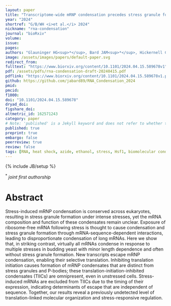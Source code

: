 ```yaml
---
layout: paper
title: "Transcriptome-wide mRNP condensation precedes stress granule formation and excludes new mRNAs"
year: "2024"
shortref: "G/B/WH <i>et al.</i> 2024"
nickname: "rna-condensation"
journal: "bioRxiv"
volume: 
issue: 
pages: 
authors: "Glauninger HG<sup>*</sup>, Bard JAM<sup>*</sup>, Hickernell CJW<sup>*</sup>, Airoldi EM, Li W, Singer RH, Paul S, Fei J, Sosnick TR, Wallace EWJ, Drummond DA"
image: /assets/images/papers/default-paper.svg
redirect_from: 
fulltext: "https://www.biorxiv.org/content/10.1101/2024.04.15.589678v1"
pdf: /assets/pdfs/rna-condensation-draft-20240415.pdf
pdflink: "https://www.biorxiv.org/content/10.1101/2024.04.15.589678v1.pdf"
github: https://github.com/jabard89/RNA_Condensation_2024
pmid: 
pmcid: 
f1000: 
doi: "10.1101/2024.04.15.589678"
dryad_doi: 
figshare_doi: 
altmetric_id: 162571243
category: paper
# Note: 'published' is a Jekyll keyword and does not refer to whether the paper is published, but rather to whether this Markdown should be part of the rendered site.
published: true
preprint: true
embargo: false	
peerreview: true
review: false
tags: [RNA, heat shock, azide, ethanol, stress, Hsf1, biomolecular condensation, translation, regulation]
---
```

{% include JB/setup %}

<sup>*</sup> _joint first authorship_

# Abstract 

Stress-induced mRNP condensation is conserved across eukaryotes, resulting in stress granule formation under intense stresses, yet the mRNA composition and function of these condensates remain unclear. Exposure of ribosome-free mRNA following stress is thought to cause condensation and stress granule formation through mRNA-sequence-dependent interactions, leading to disproportionate condensation of long mRNAs. Here we show that, in striking contrast, virtually all mRNAs condense in response to multiple stresses in budding yeast with minor length dependence and often without stress granule formation. New transcripts escape mRNP condensation, enabling their selective translation. Inhibiting translation initiation causes formation of mRNP condensates that are distinct from stress granules and P-bodies; these translation-initiation-inhibited condensates (TIICs) are omnipresent, even in unstressed cells. Stress-induced mRNAs are excluded from TIICs due to the timing of their expression, indicating determinants of escape that are independent of sequence. Together, our results reveal a previously undetected level of translation-linked molecular organization and stress-responsive regulation.


